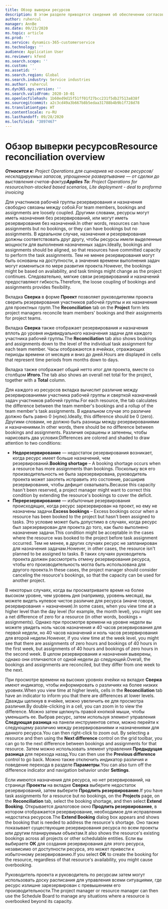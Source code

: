 ```yaml
---
title: Обзор выверки ресурсов
description: В этом разделе приводятся сведения об обеспечении согласования резервирования ресурсов и назначения проектам.
author: ruhercul
manager: AnnBe
ms.date: 09/23/2020
ms.topic: article
ms.prod: ''
ms.service: dynamics-365-customerservice
ms.technology: ''
audience: Application User
ms.reviewer: kfend
ms.search.scope: ''
ms.custom: ''
ms.assetid: ''
ms.search.region: Global
ms.search.industry: Service industries
ms.author: ruhercul
ms.dyn365.ops.version: ''
ms.search.validFrom: 2020-10-01
ms.openlocfilehash: 1b60ed9d15f51ff01f27bcc231f5db27513a838f
ms.sourcegitcommit: a2c3cd49a3b667b8b5edaa31788b4b9b1f728d78
ms.translationtype: HT
ms.contentlocale: ru-RU
ms.lasthandoff: 09/28/2020
ms.locfileid: "3897467"
---
```

# <a name="resource-reconciliation-overview"></a><span data-ttu-id="406c7-103">Обзор выверки ресурсов</span><span class="sxs-lookup"><span data-stu-id="406c7-103">Resource reconciliation overview</span></span>

<span data-ttu-id="406c7-104">_**Относится к:** Project Operations для сценариев на основе ресурсов/нескладируемых запасов, упрощенное развертывание — от сделки до выставления счетов-фактур_</span><span class="sxs-lookup"><span data-stu-id="406c7-104">_**Applies To:** Project Operations for resource/non-stocked based scenarios, Lite deployment - deal to proforma invoicing_</span></span>

<span data-ttu-id="406c7-105">Для участников рабочей группы резервирования и назначения свободно связаны между собой.</span><span class="sxs-lookup"><span data-stu-id="406c7-105">For team members, bookings and assignments are loosely coupled.</span></span> <span data-ttu-id="406c7-106">Другими словами, ресурсы могут иметь назначения без резервирований, или могут иметь резервирования без назначений.</span><span class="sxs-lookup"><span data-stu-id="406c7-106">In other words, resources can have assignments but no bookings, or they can have bookings but no assignments.</span></span> <span data-ttu-id="406c7-107">В идеальном случае, назначения и резервирования должны соответствовать друг другу, чтобы ресурсы имели выделенные мощности для выполнения назначенных задач.</span><span class="sxs-lookup"><span data-stu-id="406c7-107">Ideally, bookings and assignments should be aligned, so that resources have committed capacity to perform the task assignments.</span></span> <span data-ttu-id="406c7-108">Тем не менее резервирования могут быть основаны на доступности, а значения времени выполнения задач могут измениться по мере развития проекта.</span><span class="sxs-lookup"><span data-stu-id="406c7-108">However, the bookings might be based on availability, and task timings might change as the project continues.</span></span> <span data-ttu-id="406c7-109">Следовательно, мягкие связи резервирований и назначений предоставляют гибкость.</span><span class="sxs-lookup"><span data-stu-id="406c7-109">Therefore, the loose coupling of bookings and assignments provides flexibility.</span></span>

<span data-ttu-id="406c7-110">Вкладка **Сверка** в форме **Проект** позволяет руководителям проекта сверить резервирования участников рабочей группы и их назначения для проектных групп.</span><span class="sxs-lookup"><span data-stu-id="406c7-110">The **Reconciliation** tab on the **Project** form lets project managers reconcile team members' bookings and their assignments for project teams.</span></span>

<span data-ttu-id="406c7-111">Вкладка **Сверка** также отображает резервирования и назначения вплоть до уровня индивидуального назначения задачи для каждого участника рабочей группы.</span><span class="sxs-lookup"><span data-stu-id="406c7-111">The **Reconciliation** tab also shows bookings and assignments down to the level of the individual task assignment for each team member.</span></span> <span data-ttu-id="406c7-112">Часы отображаются в ячейках, отражающих периоды времени от месяцев и вниз до дней.</span><span class="sxs-lookup"><span data-stu-id="406c7-112">Hours are displayed in cells that represent time periods from months down to days.</span></span>

<span data-ttu-id="406c7-113">Вкладка также отображает общий нетто итог для проекта, вместе со столбцом **Итого**.</span><span class="sxs-lookup"><span data-stu-id="406c7-113">The tab also shows an overall net total for the project, together with a **Total** column.</span></span>

<span data-ttu-id="406c7-114">Для каждого из ресурсов вкладка вычислит различие между резервированиями участника рабочей группы и сверткой назначений задач участников рабочей группы.</span><span class="sxs-lookup"><span data-stu-id="406c7-114">For each resource, the tab calculates the difference between the team member's bookings and a rollup of the team member's task assignments.</span></span> <span data-ttu-id="406c7-115">В идеальном случае это различие должно быть равно 0 (нулю).</span><span class="sxs-lookup"><span data-stu-id="406c7-115">Ideally, this difference should be 0 (zero).</span></span> <span data-ttu-id="406c7-116">Другими словами, не должно быть разницы между резервированиями и назначениями.</span><span class="sxs-lookup"><span data-stu-id="406c7-116">In other words, there should be no difference between bookings and assignments.</span></span> <span data-ttu-id="406c7-117">Различия окрашены и затенены, чтобы нарисовать два условия:</span><span class="sxs-lookup"><span data-stu-id="406c7-117">Differences are colored and shaded to draw attention to two conditions:</span></span>

- <span data-ttu-id="406c7-118">**Недорезервирование** — недостаток резервирования возникает, когда ресурс имеет больше назначений, чем резервирований.</span><span class="sxs-lookup"><span data-stu-id="406c7-118">**Booking shortage** – A booking shortage occurs when a resource has more assignments than bookings.</span></span> <span data-ttu-id="406c7-119">Поскольку вся его производительность не была зарезервирована, руководитель проекта может захотеть исправить это состояние, расширив резервирования, чтобы дефицит охватывать.</span><span class="sxs-lookup"><span data-stu-id="406c7-119">Because this capacity hasn't been reserved, a project manager might want to correct this condition by extending the resource's bookings to cover the deficit.</span></span>
- <span data-ttu-id="406c7-120">**Перерезервирование** — избыточные резервирования происходящих, когда ресурс зарезервирован на проект, но ему не назначены задачи.</span><span class="sxs-lookup"><span data-stu-id="406c7-120">**Excess bookings** – Excess bookings occur when a resource has been booked to the project but hasn't been assigned to tasks.</span></span> <span data-ttu-id="406c7-121">Это условие может быть допустимо в случаях, когда ресурс был зарезервирован для проекта до того, как было выполнено назначение задачи.</span><span class="sxs-lookup"><span data-stu-id="406c7-121">This condition might be acceptable in the cases where the resource was booked to the project before task assignment occurred.</span></span> <span data-ttu-id="406c7-122">Тем не менее, в других случаях ресурс не запланирован для назначения задачам.</span><span class="sxs-lookup"><span data-stu-id="406c7-122">However, in other cases, the resource isn't planned to be assigned to tasks.</span></span> <span data-ttu-id="406c7-123">В таких случаях руководитель проекта должен рассмотреть отмену резервирования ресурса, чтобы его производительность могла быть использована для другого проекта.</span><span class="sxs-lookup"><span data-stu-id="406c7-123">In these cases, the project manager should consider canceling the resource's bookings, so that the capacity can be used for another project.</span></span>

<span data-ttu-id="406c7-124">В некоторых случаях, когда вы просматриваете время на более высоком уровне, чем уровень дня (например, уровень месяца), вы можете видеть нулевое чистое различие для ресурса (иначе говоря, резервирования = назначения).</span><span class="sxs-lookup"><span data-stu-id="406c7-124">In some cases, when you view time at a higher level than the day level (for example, the month level), you might see a net difference of zero for a resource (in other words, bookings = assignments).</span></span> <span data-ttu-id="406c7-125">Однако при просмотре времени на уровне недели вы можете увидеть ноль часов назначения и 40 часов резервирования для первой недели, но 40 часов назначений и ноль часов резервирования для второй недели.</span><span class="sxs-lookup"><span data-stu-id="406c7-125">However, if you view time at the week level, you might see that there are assignments of zero hours and bookings of 40 hours in the first week, but assignments of 40 hours and bookings of zero hours in the second week.</span></span> <span data-ttu-id="406c7-126">В целом резервирования и назначения выверены, однако они отличаются от одной недели до следующей.</span><span class="sxs-lookup"><span data-stu-id="406c7-126">Overall, the bookings and assignments are reconciled, but they differ from one week to the next.</span></span>

<span data-ttu-id="406c7-127">При просмотре времени на высоких уровнях ячейки на вкладке **Сверка** имеют индикатор, чтобы информировать о различиях на более низких уровнях.</span><span class="sxs-lookup"><span data-stu-id="406c7-127">When you view time at higher levels, cells in the **Reconciliation** tab have an indicator to inform you that there are differences at lower levels.</span></span> <span data-ttu-id="406c7-128">Дважды щелкнув в ячейке, можно увеличить ее для просмотра различия.</span><span class="sxs-lookup"><span data-stu-id="406c7-128">By double-clicking in a cell, you can zoom in to view the difference.</span></span> <span data-ttu-id="406c7-129">Можно затем щелкнуть правой кнопкой мыши, чтобы уменьшить ее. Выбрав ресурс, затем используя элемент управления **Следующая разница** на панели инструментов сетки, можно перейти к следующему различию между резервированиями и назначениями для данного ресурса.</span><span class="sxs-lookup"><span data-stu-id="406c7-129">You can then right-click to zoom out. By selecting a resource and then using the **Next difference** control on the grid toolbar, you can go to the next difference between bookings and assignments for that resource.</span></span> <span data-ttu-id="406c7-130">Затем можно использовать элемент управления **Предыдущая разница** для перехода назад.</span><span class="sxs-lookup"><span data-stu-id="406c7-130">You can then use the **Previous difference** control to go back.</span></span> <span data-ttu-id="406c7-131">Можно также отключить индикатор различия и поведение перехода в разделе **Параметры**.</span><span class="sxs-lookup"><span data-stu-id="406c7-131">You can also turn off the difference indicator and navigation behavior under **Settings**.</span></span>


<span data-ttu-id="406c7-132">Если имеются назначения для ресурса, но нет резервирований, на странице **Проекты** на вкладке **Сверка** выберите недостаток резервирований, затем выберите **Продлить резервирование**.</span><span class="sxs-lookup"><span data-stu-id="406c7-132">If you have task assignments for a resource but no bookings, on the **Projects** page, on the **Reconciliation** tab, select the booking shortage, and then select **Extend Booking**.</span></span> <span data-ttu-id="406c7-133">Открывается диалоговое окно **Продлить резервирование**, в котором отображается резервирование, необходимое для исправления недостатка ресурсов.</span><span class="sxs-lookup"><span data-stu-id="406c7-133">The **Extend Booking** dialog box appears and shows the booking that is needed to address the resource's shortage.</span></span> <span data-ttu-id="406c7-134">Оно также показывает существующие резервирования ресурса по всем проекты или другим планируемым объектам.</span><span class="sxs-lookup"><span data-stu-id="406c7-134">It also shows the resource's existing bookings across all projects or other schedulable entities.</span></span> <span data-ttu-id="406c7-135">Если вы выбираете **ОК** для создания резервирования для этого ресурса, независимо от доступности ресурса, это может привести к избыточному резервированию.</span><span class="sxs-lookup"><span data-stu-id="406c7-135">If you select **OK** to create the booking for the resource, regardless of that resource's availability, you might cause overbooking.</span></span>

<span data-ttu-id="406c7-136">Руководитель проекта и руководитель по ресурсам затем могут использовать доску расписания для управления всеми ситуациями, где ресурс излишне зарезервирован с превышением его производительности.</span><span class="sxs-lookup"><span data-stu-id="406c7-136">The project manager or resource manager can then use the Schedule Board to manage any situations where a resource is overbooked beyond its capacity.</span></span>

